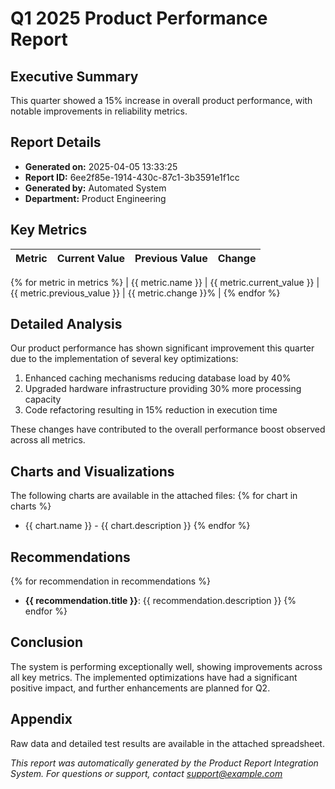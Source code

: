 # Q1 2025 Product Performance Report

## Executive Summary
This quarter showed a 15% increase in overall product performance, with notable improvements in reliability metrics.

## Report Details
* **Generated on:** 2025-04-05 13:33:25
* **Report ID:** 6ee2f85e-1914-430c-87c1-3b3591e1f1cc
* **Generated by:** Automated System
* **Department:** Product Engineering

## Key Metrics
| Metric | Current Value | Previous Value | Change |
|--------|--------------|----------------|--------|
{% for metric in metrics %}
| {{ metric.name }} | {{ metric.current_value }} | {{ metric.previous_value }} | {{ metric.change }}% |
{% endfor %}

## Detailed Analysis

Our product performance has shown significant improvement this quarter due to the implementation of
several key optimizations:

1. Enhanced caching mechanisms reducing database load by 40%
2. Upgraded hardware infrastructure providing 30% more processing capacity
3. Code refactoring resulting in 15% reduction in execution time

These changes have contributed to the overall performance boost observed across all metrics.


## Charts and Visualizations
The following charts are available in the attached files:
{% for chart in charts %}
* {{ chart.name }} - {{ chart.description }}
{% endfor %}

## Recommendations
{% for recommendation in recommendations %}
* **{{ recommendation.title }}**: {{ recommendation.description }}
{% endfor %}

## Conclusion
The system is performing exceptionally well, showing improvements across all key metrics. The implemented optimizations have had a significant positive impact, and further enhancements are planned for Q2.

## Appendix
Raw data and detailed test results are available in the attached spreadsheet.

*This report was automatically generated by the Product Report Integration System.*
*For questions or support, contact support@example.com*